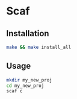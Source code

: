 # Scaf
## Installation
```sh
make && make install_all
```

## Usage
```sh
mkdir my_new_proj
cd my_new_proj
scaf c
```
